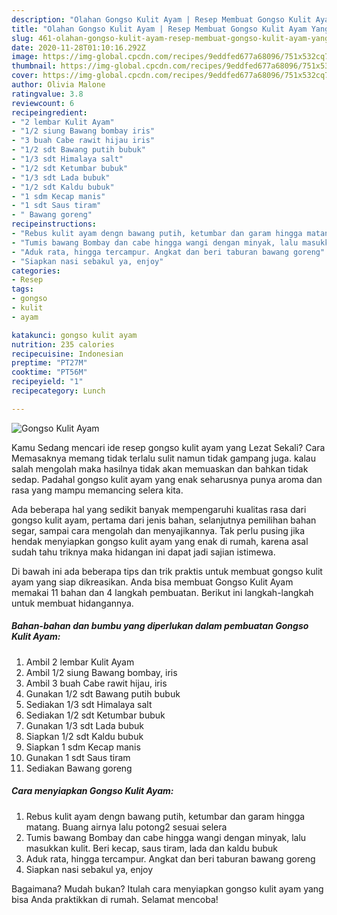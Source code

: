 ```yaml
---
description: "Olahan Gongso Kulit Ayam | Resep Membuat Gongso Kulit Ayam Yang Bikin Ngiler"
title: "Olahan Gongso Kulit Ayam | Resep Membuat Gongso Kulit Ayam Yang Bikin Ngiler"
slug: 461-olahan-gongso-kulit-ayam-resep-membuat-gongso-kulit-ayam-yang-bikin-ngiler
date: 2020-11-28T01:10:16.292Z
image: https://img-global.cpcdn.com/recipes/9eddfed677a68096/751x532cq70/gongso-kulit-ayam-foto-resep-utama.jpg
thumbnail: https://img-global.cpcdn.com/recipes/9eddfed677a68096/751x532cq70/gongso-kulit-ayam-foto-resep-utama.jpg
cover: https://img-global.cpcdn.com/recipes/9eddfed677a68096/751x532cq70/gongso-kulit-ayam-foto-resep-utama.jpg
author: Olivia Malone
ratingvalue: 3.8
reviewcount: 6
recipeingredient:
- "2 lembar Kulit Ayam"
- "1/2 siung Bawang bombay iris"
- "3 buah Cabe rawit hijau iris"
- "1/2 sdt Bawang putih bubuk"
- "1/3 sdt Himalaya salt"
- "1/2 sdt Ketumbar bubuk"
- "1/3 sdt Lada bubuk"
- "1/2 sdt Kaldu bubuk"
- "1 sdm Kecap manis"
- "1 sdt Saus tiram"
- " Bawang goreng"
recipeinstructions:
- "Rebus kulit ayam dengn bawang putih, ketumbar dan garam hingga matang. Buang airnya lalu potong2 sesuai selera"
- "Tumis bawang Bombay dan cabe hingga wangi dengan minyak, lalu masukkan kulit. Beri kecap, saus tiram, lada dan kaldu bubuk"
- "Aduk rata, hingga tercampur. Angkat dan beri taburan bawang goreng"
- "Siapkan nasi sebakul ya, enjoy"
categories:
- Resep
tags:
- gongso
- kulit
- ayam

katakunci: gongso kulit ayam 
nutrition: 235 calories
recipecuisine: Indonesian
preptime: "PT27M"
cooktime: "PT56M"
recipeyield: "1"
recipecategory: Lunch

---
```



![Gongso Kulit Ayam](https://img-global.cpcdn.com/recipes/9eddfed677a68096/751x532cq70/gongso-kulit-ayam-foto-resep-utama.jpg)

Kamu Sedang mencari ide resep gongso kulit ayam yang Lezat Sekali? Cara Memasaknya memang tidak terlalu sulit namun tidak gampang juga. kalau salah mengolah maka hasilnya tidak akan memuaskan dan bahkan tidak sedap. Padahal gongso kulit ayam yang enak seharusnya punya aroma dan rasa yang mampu memancing selera kita.

Ada beberapa hal yang sedikit banyak mempengaruhi kualitas rasa dari gongso kulit ayam, pertama dari jenis bahan, selanjutnya pemilihan bahan segar, sampai cara mengolah dan menyajikannya. Tak perlu pusing jika hendak menyiapkan gongso kulit ayam yang enak di rumah, karena asal sudah tahu triknya maka hidangan ini dapat jadi sajian istimewa.




Di bawah ini ada beberapa tips dan trik praktis untuk membuat gongso kulit ayam yang siap dikreasikan. Anda bisa membuat Gongso Kulit Ayam memakai 11 bahan dan 4 langkah pembuatan. Berikut ini langkah-langkah untuk membuat hidangannya.

<!--inarticleads1-->

##### Bahan-bahan dan bumbu yang diperlukan dalam pembuatan Gongso Kulit Ayam:

1. Ambil 2 lembar Kulit Ayam
1. Ambil 1/2 siung Bawang bombay, iris
1. Ambil 3 buah Cabe rawit hijau, iris
1. Gunakan 1/2 sdt Bawang putih bubuk
1. Sediakan 1/3 sdt Himalaya salt
1. Sediakan 1/2 sdt Ketumbar bubuk
1. Gunakan 1/3 sdt Lada bubuk
1. Siapkan 1/2 sdt Kaldu bubuk
1. Siapkan 1 sdm Kecap manis
1. Gunakan 1 sdt Saus tiram
1. Sediakan  Bawang goreng




<!--inarticleads2-->

##### Cara menyiapkan Gongso Kulit Ayam:

1. Rebus kulit ayam dengn bawang putih, ketumbar dan garam hingga matang. Buang airnya lalu potong2 sesuai selera
1. Tumis bawang Bombay dan cabe hingga wangi dengan minyak, lalu masukkan kulit. Beri kecap, saus tiram, lada dan kaldu bubuk
1. Aduk rata, hingga tercampur. Angkat dan beri taburan bawang goreng
1. Siapkan nasi sebakul ya, enjoy




Bagaimana? Mudah bukan? Itulah cara menyiapkan gongso kulit ayam yang bisa Anda praktikkan di rumah. Selamat mencoba!
